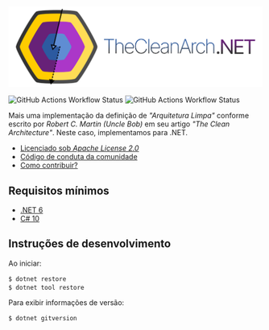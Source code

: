 ![](docs/assets/CleanArchBanner.png)

![GitHub Actions Workflow Status](https://img.shields.io/github/actions/workflow/status/Hibex-Solutions/TheCleanArch/ci.yaml?style=flat-square&logo=github&label=CI) ![GitHub Actions Workflow Status](https://img.shields.io/github/actions/workflow/status/Hibex-Solutions/TheCleanArch/cd.yaml?style=flat-square&logo=github&label=CD)

Mais uma implementação da definição de _"Arquitetura Limpa"_ conforme escrito por _Robert C. Martin (Uncle Bob)_ em seu artigo _"The Clean Architecture"_. Neste caso, implementamos para .NET.

* [Licenciado sob _Apache License 2.0_](LICENSE)
* [Código de conduta da comunidade](CODE_OF_CONDUCT.md)
* [Como contribuir?](CONTRIBUTING.md)

## Requisitos mínimos

* [.NET 6](https://dotnet.microsoft.com/pt-br/download/dotnet/6.0)
* [C# 10](https://learn.microsoft.com/en-us/dotnet/csharp/whats-new/csharp-10)

## Instruções de desenvolvimento

Ao iniciar:
```sh
$ dotnet restore
$ dotnet tool restore
```

Para exibir informações de versão:
```sh
$ dotnet gitversion
```